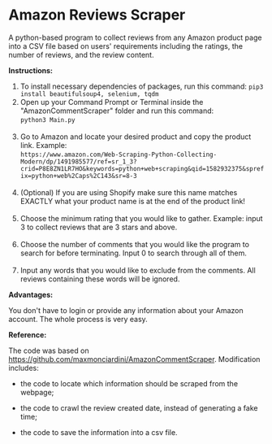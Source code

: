 # Amazon Reviews Scraper

A python-based program to collect reviews from any Amazon product page into a CSV file based on users' requirements including the ratings, the number of reviews, and the review content.

**Instructions:**

1. To install necessary dependencies of packages, run this command:
```pip3 install beautifulsoup4, selenium, tqdm```
2. Open up your Command Prompt or Terminal inside the "AmazonCommentScraper" folder and run this command:</br>
```python3 Main.py```<br><br>
3. Go to Amazon and locate your desired product and copy the product link. Example:</br>
```https://www.amazon.com/Web-Scraping-Python-Collecting-Modern/dp/1491985577/ref=sr_1_3?crid=P8E8ZN1LR7HO&keywords=python+web+scraping&qid=1582932375&sprefix=python+web%2Caps%2C143&sr=8-3```<br><br>
4. (Optional) If you are using Shopify make sure this name matches EXACTLY what your product name is at the end of the product link! <br><br>
5. Choose the minimum rating that you would like to gather. Example: input 3 to collect reviews that are 3 stars and above.<br><br>
6. Choose the number of comments that you would like the program to search for before terminating. Input 0 to search through all of them. <br><br>
7. Input any words that you would like to exclude from the comments. All reviews containing these words will be ignored.

**Advantages:**

You don't have to login or provide any information about your Amazon account. The whole process is very easy.

**Reference:**

The code was based on https://github.com/maxmonciardini/AmazonCommentScraper. Modification includes:

 - the code to locate which information should be scraped from the webpage;
 
 - the code to crawl the review created date, instead of generating a fake time;
 
 - the code to save the information into a csv file.

